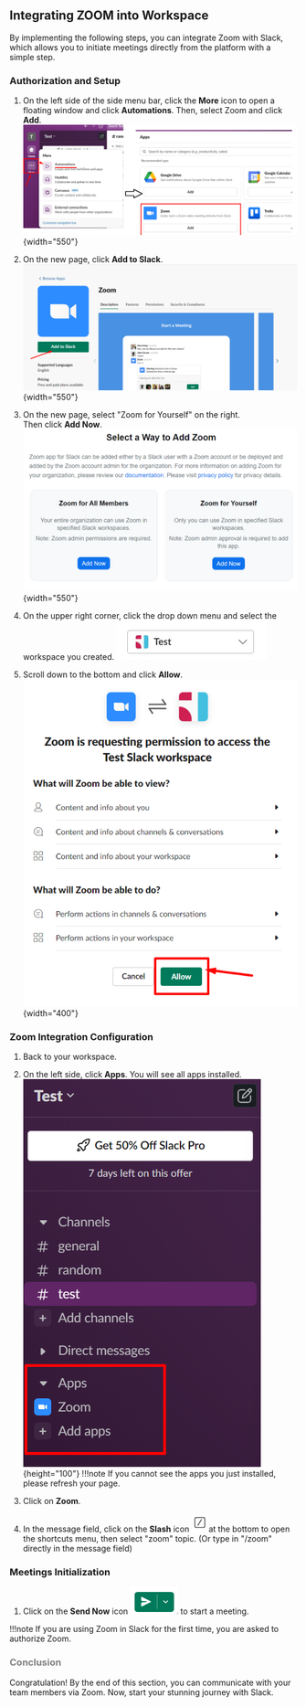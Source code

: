 <br>

## Integrating ZOOM into Workspace

By implementing the following steps, you can integrate Zoom with Slack, which allows you to initiate meetings directly from the platform with a simple step.

### Authorization and Setup

1. On the left side of the side menu bar, click the **More** icon to open a floating window and click **Automations**. Then, select Zoom and click **Add**.  
    ![find zoom](.\images\find_zoom.png){width="550"}

2. On the new page, click **Add to Slack**.  
    ![add to slack](.\images\add_to_slack.png){width="550"}

3. On the new page, select "Zoom for Yourself" on the right.  
Then click **Add Now**.  
    ![add to slack](.\images\zoom_ways.png){width="550"}  

4. On the upper right corner, click the drop down menu and select the workspace you created.
    ![choose workspace](.\images\choose_workspace.jpg)

5. Scroll down to the bottom and click **Allow**.  
    ![allow add](.\images\apply_allow.png){width="400"}

### Zoom Integration Configuration

1. Back to your workspace.

2. On the left side, click **Apps**. You will see all apps installed.  
    ![apps](.\images\apps_installed.png){height="100"}
!!!note
    If you cannot see the apps you just installed, please refresh your page.
    
3. Click on **Zoom**.

4. In the message field, click on the **Slash** icon ![slash_icon](.\images\slash_icon.png)at the bottom to open the shortcuts menu, then select "zoom" topic. (Or type in "/zoom" directly in the message field)

### Meetings Initialization

1. Click on the **Send Now** icon ![send_icon](.\images\send_icon.png) to start a meeting.  

!!!note
    If you are using Zoom in Slack for the first time, you are asked to authorize Zoom.

    
### <span style="color:grey"> Conclusion </span>  

Congratulation! By the end of this section, you can communicate with your team members via Zoom. Now, start your stunning journey with Slack.

